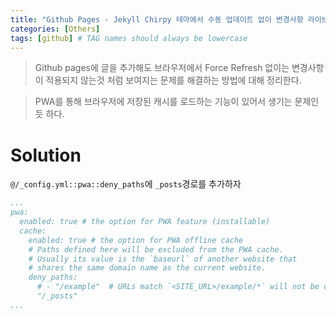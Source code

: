 ```yaml
---
title: "Github Pages - Jekyll Chirpy 테마에서 수동 업데이트 없이 변경사항 라이브에 적용하기"
categories: [Others]
tags: [github] # TAG names should always be lowercase
---
```


> Github pages에 글을 추가해도 브라우저에서 Force Refresh 없이는 변경사항이 적용되지 않는것 처럼 보여지는 문제를 해결하는 방법에 대해 정리한다.

> PWA를 통해 브라우저에 저장된 캐시를 로드하는 기능이 있어서 생기는 문제인듯 하다. 


# Solution

`@/_config.yml::pwa::deny_paths`에 `_posts`경로를 추가하자

```yml
...
pwa:
  enabled: true # the option for PWA feature (installable)
  cache:
    enabled: true # the option for PWA offline cache
    # Paths defined here will be excluded from the PWA cache.
    # Usually its value is the `baseurl` of another website that
    # shares the same domain name as the current website.
    deny_paths:
      # - "/example"  # URLs match `<SITE_URL>/example/*` will not be cached by the PWA
      "/_posts"
...
```

